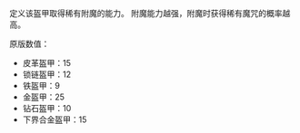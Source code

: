定义该盔甲取得稀有附魔的能力。 附魔能力越强，附魔时获得稀有魔咒的概率越高。

原版数值：

* 皮革盔甲：15
* 锁链盔甲：12
* 铁盔甲：9
* 金盔甲：25
* 钻石盔甲：10
* 下界合金盔甲：15